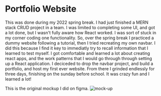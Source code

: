 # Portfolio Website
This was done during my 2022 spring break. I had just finished a MERN stack CRUD project in a team. I was limited to completing some UI, and got a lot done, but I wasn't fully aware how React worked. I was sort of stuck in my corner coding one functionality. So, over the spring break I practiced a dummy website following a tutorial, then I tried recreating my own navbar. I did this because I find it key to immediatly try to recall information that I learned to test myself. I got comfortable and learned a lot about creating react apps, and the work patterns that I would go through through setting up a React application. I deciceded to drop the navbar project, and build a portfolio, and host my first ever website. From there I grinded endlessly for three days, finishing on the sunday before school. It was crazy fun and I learned a lot!

This is the original mockup I did on figma.
![mock-up](https://cdn.discordapp.com/attachments/639272953011372035/954126597240262686/iMac_-_2.png)
